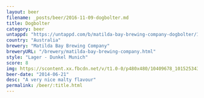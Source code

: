 ```yaml
---
layout: beer
filename: _posts/beer/2016-11-09-dogbolter.md
title: Dogbolter
category: beer
untappd: "https://untappd.com/b/matilda-bay-brewing-company-dogbolter/11555"
country: "Australia"
brewery: "Matilda Bay Brewing Company"
breweryURL: "/brewery/matilda-bay-brewing-company.html"
style: "Lager - Dunkel Munich"
score: 8
img: https://scontent.xx.fbcdn.net/v/t1.0-0/p480x480/10409678_10152534301618745_7574186216754130853_n.jpg?oh=2e895e2374ca1c59afe01069279dc59d&oe=5956C504
beer-date: "2014-06-21"
desc: "A very nice malty flavour"
permalink: /beer/:title.html
---
```

